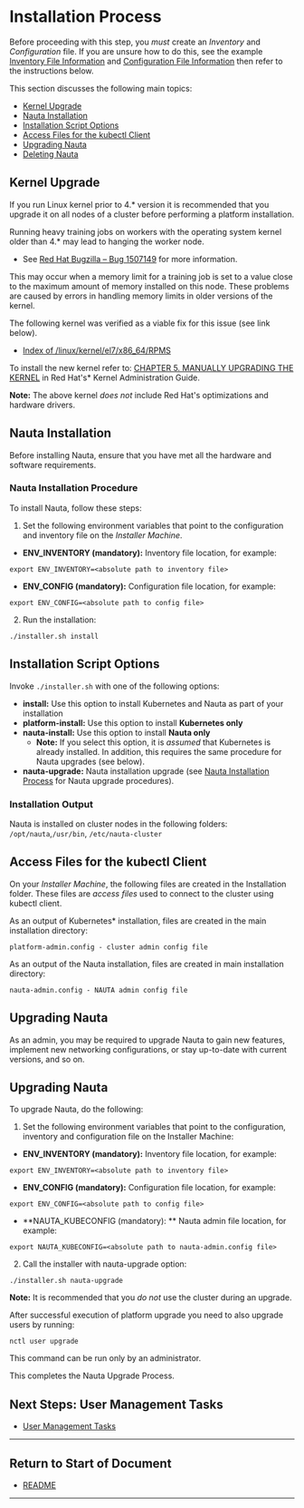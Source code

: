 # Installation Process

Before proceeding with this step, you _must_ create an _Inventory_ and _Configuration_ file. If you are unsure how to do this, see the example [Inventory File Information](../Inventory_Tasks/IT.md) and [Configuration File Information](../Configuration_Tasks_Variables/CTV.md) then refer to the instructions below. 

This section discusses the following main topics: 

- [Kernel Upgrade](#kernel-upgrade)
- [Nauta Installation](#nauta-installation)
- [Installation Script Options](#installation-script-options)
- [Access Files for the kubectl Client](#access-files-for-the-kubectl-client)  
- [Upgrading Nauta](#upgrading-nauta)
- [Deleting Nauta](#deleting-nauta)  

## Kernel Upgrade

If you run Linux kernel prior to 4.* version it is recommended that you upgrade it on all nodes of a cluster before performing a platform installation. 

Running heavy training jobs on workers with the operating system kernel older than 4.* may lead to hanging the worker node. 
- See [Red Hat Bugzilla – Bug 1507149](https://bugzilla.redhat.com/show_bug.cgi?id=1507149) for more information.

This may occur when a memory limit for a training job is set to a value close to the maximum amount of memory installed on this node. These problems are caused by errors in handling memory limits in older versions of the kernel.

The following kernel was verified as a viable fix for this issue (see link below).

- [Index of /linux/kernel/el7/x86_64/RPMS](https://elrepo.org/linux/kernel/el7/x86_64/RPMS/)

To install the new kernel refer to: [CHAPTER 5. MANUALLY UPGRADING THE KERNEL](https://access.redhat.com/documentation/en-us/red_hat_enterprise_linux/7/html/kernel_administration_guide/ch-manually_upgrading_the_kernel) in Red Hat's* Kernel Administration Guide.

**Note:** The above kernel _does not_ include Red Hat's optimizations and hardware drivers.

## Nauta Installation

Before installing Nauta, ensure that you have met all the hardware and software requirements.  

### Nauta Installation Procedure

To install Nauta, follow these steps:

1. Set the following environment variables that point to the configuration and inventory file on the _Installer Machine_.

* **ENV_INVENTORY (mandatory):** Inventory file location, for example:
  
`export ENV_INVENTORY=<absolute path to inventory file>`
  
* **ENV_CONFIG (mandatory):** Configuration file location, for example:

`export ENV_CONFIG=<absolute path to config file>`
   
2. Run the installation:

`./installer.sh install`

## Installation Script Options

Invoke `./installer.sh` with one of the following options:

* **install:** Use this option to install Kubernetes and Nauta as part of your installation
* **platform-install:** Use this option to install **Kubernetes only**
* **nauta-install:** Use this option to install **Nauta only**
    - **Note:** If you select this option, it is _assumed_ that Kubernetes is already installed. In addition, this requires the same procedure for Nauta upgrades (see below). 
* **nauta-upgrade:** Nauta installation upgrade (see [Nauta Installation Process](../Installation_Process/IP.md) for Nauta upgrade  procedures). 

### Installation Output 

Nauta is installed on cluster nodes in the following folders: `/opt/nauta`,`/usr/bin`, `/etc/nauta-cluster`

## Access Files for the kubectl Client

On your _Installer Machine_, the following files are created in the Installation folder. These files are *access files* used to connect to the cluster using kubectl client.

As an output of Kubernetes* installation, files are created in the main installation directory:

`platform-admin.config - cluster admin config file`

As an output of the Nauta installation, files are created in main installation directory:

`nauta-admin.config - NAUTA admin config file`

## Upgrading Nauta 

As an admin, you may be required to upgrade Nauta to gain new features, implement new networking configurations, or stay up-to-date with current versions, and so on. 

## Upgrading Nauta

To upgrade Nauta, do the following:

1. Set the following environment variables that point to the configuration, inventory and configuration file on the Installer Machine:

* **ENV_INVENTORY (mandatory):** Inventory file location, for example:
  
`export ENV_INVENTORY=<absolute path to inventory file>`
  
* **ENV_CONFIG (mandatory):** Configuration file location, for example:

`export ENV_CONFIG=<absolute path to config file>`

* **NAUTA_KUBECONFIG (mandatory): ** Nauta admin file location, for example:

`export NAUTA_KUBECONFIG=<absolute path to nauta-admin.config file>`
   
2. Call the installer with nauta-upgrade option:

`./installer.sh nauta-upgrade`

**Note:** It is recommended that you _do not_ use the cluster during an upgrade.

After successful execution of platform upgrade you need to also upgrade users by running:

`nctl user upgrade`

This command can be run only by an administrator.

This completes the Nauta Upgrade Process.


## Next Steps: User Management Tasks

* [User Management Tasks](../User_Management/UM.md)

----------------------

## Return to Start of Document

* [README](../README.md)

----------------------
